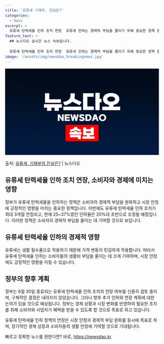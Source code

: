```yaml
---
title: '유류세 기재부, 진실은?'
categories:
  - News
excerpt: >
  유류세 탄력세율 인하 조치 연장  유류세 인하는 경제적 부담을 줄이기 위해 중요한 정책 중 하나입니다. 이번…
feature_text: >
  ## 뉴스다오 실시간 뉴스 속보입니다.

  유류세 탄력세율 인하 조치 연장  유류세 인하는 경제적 부담을 줄이기 위해 중요한 정책 중 하나입니다. 이번…
image: '/assets/img/newsdao_breakingnews.jpg'
---
```


![뉴스다오 속보](/assets/img/newsdao_breakingnews.jpg)

<p>출처: <a href="https://newsdao.kr/4210" rel="dofollow">유류세, 기재부의 진실은?</a> | 뉴스다오</p>

## 유류세 탄력세율 인하 조치 연장, 소비자와 경제에 미치는 영향

정부가 유류세 탄력세율을 인하하는 정책은 소비자의 경제적 부담을 완화하고 시장 안정에 긍정적인 영향을 미치는 중요한 정책입니다. 이번에도 유류세 탄력세율 인하 조치가 최대 3개월 연장되고, 현재 25~37%였던 인하율은 20%대 초반으로 조정될 예정입니다. 이러한 정책은 소비자의 경제적 부담을 줄이는 데 기여할 것으로 보입니다.

## 유류세 탄력세율 인하의 경제적 영향

유류세는 생활 필수품으로 작용하기 때문에 가격 변동이 민감하게 작용합니다. 따라서 유류세 탄력세율 인하는 소비자들의 생활비 부담을 줄이는 데 크게 기여하며, 시장 안정에도 긍정적인 영향을 미칠 수 있습니다.

## 정부의 향후 계획

정부는 6월 30일 종료되는 유류세 탄력세율 인하 조치의 연장 여부를 신중히 검토 중이며, 구체적인 결정은 내려지지 않았습니다. 그러나 향후 추가 인하와 연장 계획에 대한 논의가 있을 것으로 예상됩니다. 정부는 경제 상황과 시장 변화를 반영하여 필요한 조치를 취해 소비자와 사업자가 혜택을 받을 수 있도록 할 것으로 목표로 하고 있습니다.

유류세 탄력세율 인하 정책의 연장은 시장 안정과 경제적 부담 완화를 동시에 목표로 하며, 장기적인 경제 성장과 소비자들의 생활 안정에 기여할 것으로 기대됩니다.

빠르고 정확한 뉴스를 원한다면? 바로, <a href="https://newsdao.kr" rel="dofollow">https://newsdao.kr</a>


